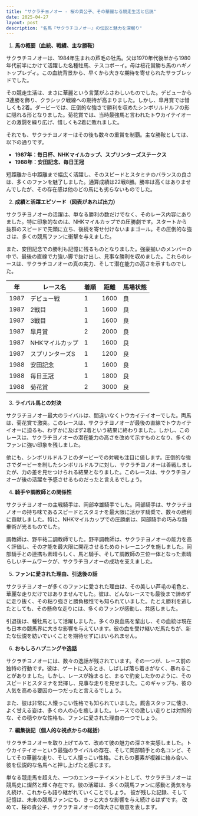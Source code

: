 ```yaml
---
title: "サクラチヨノオー - 桜の貴公子、その華麗なる競走生活と伝説"
date: 2025-04-27
layout: post
description: "名馬『サクラチヨノオー』の伝説と魅力を深堀り"
---
```


1. **馬の概要（血統、戦績、主な勝鞍）**

サクラチヨノオーは、1984年生まれの芦毛の牡馬。父は1970年代後半から1980年代前半にかけて活躍した名種牡馬、テスコボーイ。母は桜花賞勝ち馬のハギノトップレディ。この血統背景から、早くから大きな期待を寄せられたサラブレッドでした。

その競走生活は、まさに華麗という言葉がふさわしいものでした。デビューから3連勝を飾り、クラシック戦線への期待が高まりました。しかし、皐月賞では惜しくも2着。ダービーでは、圧倒的な強さで勝利を収めたシンボリルドルフの影に隠れる形となりました。菊花賞では、当時最強馬と言われたトウカイテイオーとの激闘を繰り広げ、惜しくも2着に敗れました。

それでも、サクラチヨノオーはその後も数々の重賞を制覇。主な勝鞍としては、以下の通りです。

* **1987年：毎日杯、NHKマイルカップ、スプリンターズステークス**
* **1988年：安田記念、毎日王冠**

短距離から中距離まで幅広く活躍し、そのスピードとスタミナのバランスの良さは、多くのファンを魅了しました。通算成績は22戦8勝。勝率は高くはありませんでしたが、その存在感は他のどの馬にも劣らないものでした。


2. **成績と活躍エピソード（図表があれば出力）**

サクラチヨノオーの活躍は、単なる勝利の数だけでなく、そのレース内容にありました。特に印象的なのは、NHKマイルカップでの圧勝劇です。スタートから抜群のスピードで先頭に立ち、後続を寄せ付けないままゴール。その圧倒的な強さは、多くの競馬ファンに衝撃を与えました。

また、安田記念での勝利も記憶に残るものとなりました。強豪揃いのメンバーの中で、最後の直線で力強い脚で抜け出し、見事な勝利を収めました。これらのレースは、サクラチヨノオーの真の実力、そして潜在能力の高さを示すものでした。

| 年 | レース名          | 着順 | 距離 | 馬場状態 |
|---|-------------------|-----|-----|---------|
| 1987 | デビュー戦         | 1   | 1600 | 良      |
| 1987 | 2戦目             | 1   | 1600 | 良      |
| 1987 | 3戦目             | 1   | 1600 | 良      |
| 1987 | 皐月賞             | 2   | 2000 | 良      |
| 1987 | NHKマイルカップ     | 1   | 1600 | 良      |
| 1987 | スプリンターズS    | 1   | 1200 | 良      |
| 1988 | 安田記念           | 1   | 1600 | 良      |
| 1988 | 毎日王冠           | 1   | 1800 | 良      |
| 1988 | 菊花賞             | 2   | 3000 | 良      |


3. **ライバル馬との対決**

サクラチヨノオー最大のライバルは、間違いなくトウカイテイオーでした。両馬は、菊花賞で激突。このレースは、サクラチヨノオーが最後の直線でトウカイテイオーに迫るも、わずかに及ばず2着という結果に終わりました。しかし、このレースは、サクラチヨノオーの潜在能力の高さを改めて示すものとなり、多くのファンに強い印象を残しました。

他にも、シンボリルドルフとのダービーでの対戦も注目に値します。圧倒的な強さでダービーを制したシンボリルドルフに対し、サクラチヨノオーは善戦しましたが、力の差を見せつけられる結果となりました。このレースは、サクラチヨノオーが後の活躍を予感させるものだったと言えるでしょう。


4. **騎手や調教師との関係性**

サクラチヨノオーの主戦騎手は、岡部幸雄騎手でした。岡部騎手は、サクラチヨノオーの持ち味であるスピードとスタミナを最大限に活かす騎乗で、数々の勝利に貢献しました。特に、NHKマイルカップでの圧勝劇は、岡部騎手の巧みな騎乗術が光るものでした。

調教師は、野平祐二調教師でした。野平調教師は、サクラチヨノオーの能力を高く評価し、その才能を最大限に開花させるためのトレーニングを施しました。岡部騎手との連携も素晴らしく、馬と騎手、そして調教師の三位一体となった素晴らしいチームワークが、サクラチヨノオーの成功を支えました。


5. **ファンに愛された理由、引退後の話**

サクラチヨノオーが多くのファンに愛された理由は、その美しい芦毛の毛色と、華麗な走りだけではありませんでした。彼は、どんなレースでも最後まで諦めずに走り抜く、その粘り強さと勝負根性でも知られていました。たとえ勝利を逃したとしても、その懸命な走りには、多くのファンが感動し、共感しました。

引退後は、種牡馬として活躍しました。多くの良血馬を輩出し、その血統は現在も日本の競馬界に大きな影響を与えています。彼の血を受け継いだ馬たちが、新たな伝説を紡いでいくことを期待せずにはいられません。


6. **おもしろハプニングや逸話**

サクラチヨノオーには、数々の逸話が残されています。その一つが、レース前の独特の行動です。彼は、ゲートに入るとき、しばしば落ち着きがなく、暴れることがありました。しかし、レースが始まると、まるで豹変したかのように、そのスピードとスタミナを発揮し、見事な走りを見せました。このギャップも、彼の人気を高める要因の一つだったと言えるでしょう。

また、彼は非常に人懐っこい性格でも知られていました。厩舎スタッフに懐き、よく甘える姿は、多くの人の心を癒しました。レースでの激しい走りとは対照的な、その穏やかな性格も、ファンに愛された理由の一つでしょう。


7. **編集後記（個人的な視点からの総括）**

サクラチヨノオーを取り上げてみて、改めて彼の魅力の深さを実感しました。トウカイテイオーという最強のライバルの存在、そして岡部騎手との名コンビ、そしてその華麗な走り、そして人懐っこい性格。これらの要素が複雑に絡み合い、彼を伝説的な名馬へと押し上げたと感じます。

単なる競走馬を超えた、一つのエンターテイメントとして、サクラチヨノオーは競馬史に燦然と輝く存在です。彼の活躍は、多くの競馬ファンに感動と勇気を与え続け、これからも語り継がれていくことでしょう。  彼が残した記録、そして記憶は、未来の競馬ファンにも、きっと大きな影響を与え続けるはずです。  改めて、桜の貴公子、サクラチヨノオーの偉大さに敬意を表します。
